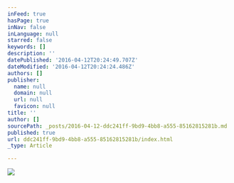 ```yaml
---
inFeed: true
hasPage: true
inNav: false
inLanguage: null
starred: false
keywords: []
description: ''
datePublished: '2016-04-12T20:24:49.707Z'
dateModified: '2016-04-12T20:24:24.486Z'
authors: []
publisher:
  name: null
  domain: null
  url: null
  favicon: null
title: ''
author: []
sourcePath: _posts/2016-04-12-ddc241ff-9bd9-4bb8-a555-85162815281b.md
published: true
url: ddc241ff-9bd9-4bb8-a555-85162815281b/index.html
_type: Article

---
```

![](https://the-grid-user-content.s3-us-west-2.amazonaws.com/9bcb1de5-5353-468e-951f-d0b91d4018f3.jpg)